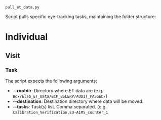 `pull_et_data.py`  

Script pulls specific eye-tracking tasks, maintaining the folder structure:  
# Individual
## Visit
### Task  

The script expects the following arguments:  
- <b>--rootdir</b>: Directory where ET data are (e.g. `Box/Elab_ET_Data/BCP_BSLERP/AUDIT_PASSED/`)  
- <b> --destination</b>: Destination directory where data will be moved. 
- <b>--tasks</b>:  Task(s) list. Comma separated. (e.g. `Calibration_Verification,EU-AIMS_counter_1`  



